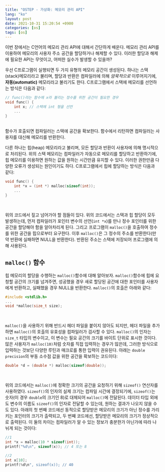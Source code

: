 ```yaml
---
title: "OSTEP - 가상화: 메모리 관리 API"
lang: "ko"
layout: post
date: 2021-10-31 15:20:54 +0900
categories: [os]
tags: [os]
---
```

이번 장에서는 C언어의 메모리 관리 API에 대해서 간단하게 배운다. 메모리 관리 API를 이용하여 메모리의 사용자 주소 공간을 할당하거나 해제할 수 있다. 이러한 할당과 해제에 필요한 API는 무엇이고, 어떠한 실수가 발생할 수 있을까?

우선 C프로그램이 실행되면 두 가지 유형의 메모리 공간이 생성된다. 하나는 스택(stack)메모리라고 불리며, 할당과 반환은 컴파일러에 의해 _암묵적으로_ 이루어지기에, **자동(automatic)** 메모리라고 불리기도 한다. C프로그램에서 스택에 메모리를 선언하는 방식은 다음과 같다:
```c
// func()라는 함수에 x라 불리는 정수를 위한 공간이 필요한 경우
void func() {
    int x; // 스택에 int 형을 선언
    ...
}
```
<br />
함수가 호출되면 컴파일러는 스택에 공간을 확보한다. 함수에서 리턴하면 컴파일러는 사용자를 대신해 메모리를 반환한다.

다른 하나는 힙(heap) 메모리라고 불리며, 모든 할당과 반환이 사용자에 의해 명시적으로 처리된다. 위의 스택 메모리는 컴파일러가 자동으로 메모리를 할당하고 반환하기에, 힙 메모리를 이용하면 원하는 값을 원하는 시간만큼 유지할 수 있다. 이러한 권한만큼 다양한 오류가 생성되는 원인이기도 하다. C프로그램에서 힙에 할당하는 방식은 다음과 같다:
```c
void func() {
    int *x = (int *) malloc(sizeof(int));
    ...
}
```
<br />

위의 코드에서 짚고 넘어가야 할 점들이 있다. 위의 코드에서는 스택과 힙 할당이 모두 발생하는데, 먼저 컴파일러가 포인터 변수의 선언(`int *x`)를 만나 정수 포인터를 위한 공간을 할당해야 함을 알아차리게 된다. 그리고 프로그램이 `malloc()`을 호출하여 정수를 위한 공간을 힙으로부터 요구한다. 이후 `malloc()`은 그 정수의 주소를 반환한다(만약 반환에 실패하면 NULL을 반환한다). 반환된 주소는 스택에 저장되어 프로그램에 의해 사용된다.

## `malloc()` 함수

힙 메모리의 할당을 수행하는 `malloc()`함수에 대해 알아보자. `malloc()`함수에 힙에 요청할 공간의 크기를 넘겨주면, 성공했을 경우 새로 할당된 공간에 대한 포인터를 사용자에게 반환하고, 실패했을 경우 NULL을 반환한다. `malloc()`의 호출은 아래와 같다:
```c
#include <stdlib.h>
...
void *malloc(size_t size);
```
<br />

`malloc()`을 사용하기 위해 반드시 헤더 파일을 붙이지 않아도 되지만, 헤더 파일을 추가하면 `malloc()`의 호출의 유효성을 컴파일러가 검사할 수 있다. `malloc()`의 인자는 `size_t` 타입의 변수이고, 이 변수는 필요 공간의 크기를 바이트 단위로 표시한 것이다. 많은 사용자가 `malloc(10)`처럼 숫자를 직접 입력하는 경우가 많은데, 그러한 방식으로 입력하는 것보단 다양한 루틴과 매크로를 통한 입력이 권유된다. 아래는 `double precision`의 부동 소수점 값을 위한 공간을 확보하는 코드이다:
```c
double *d = (double *) malloc(sizeof(double));
```
<br />

위의 코드에서는 `malloc()`에 정확한 크기의 공간을 요청하기 위해 `sizeof()` 연산자를 사용하였다. `sizeof()`의 인자의 실제 크기는 컴파일 시간에 결정되기에, `sizeof()`는 숫자(이 경우 `double`의 크기인 8)로 대체되어 `malloc()`에 전달된다. 데이터 타입 외에도 변수의 이름도 `sizeof()`의 인자로 전달할 수 있는데, 원하는 결과가 나오지 않을 수도 있다. 아래의 첫 번째 코드에선 동적으로 할당받은 메모리의 크기가 아닌 정수를 가리키는 포인터의 크기가 출력되고, 두 번째 코드에선, 할당받은 메모리의 크기가 정상적으로 출력된다. 이 둘의 차이는 컴파일러가 알 수 있는 정보가 충분한가 아닌가에 따라 나뉘게 되는 것이다:
```c
//1
int *x = malloc(10 * sizeof(int));
printf("%d\n", sizeof(x)); // 4 또는 8

//2
int x[10];
printf(%d\n", sizeof(x)); // 40
```
<br />

